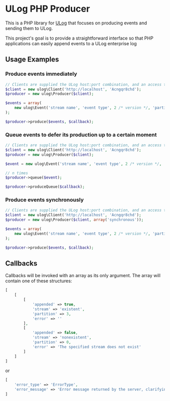 # ULog PHP Producer

This is a PHP library for [ULog](https://github.com/socialpoint/ulog) that focuses on producing events and sending them to ULog.

This project's goal is to provide a straightforward interface so that PHP applications can easily append events to a ULog enterprise log


## Usage Examples

### Produce events immediately

```php
// Clients are supplied the ULog host:port combination, and an access token
$client = new ulog\Client('http://localhost', 'Acngqr8chd');
$producer = new ulog\Producer($client);

$events = array(
    new ulog\Event('stream name', 'event type', 2 /* version */, 'partition key', 214235355 /* timestamp */, $content)
);

$producer->produce($events, $callback);
```


### Queue events to defer its production up to a certain moment

```php
// Clients are supplied the ULog host:port combination, and an access token
$client = new ulog\Client('http://localhost', 'Acngqr8chd');
$producer = new ulog\Producer($client);

$event = new ulog\Event('stream name', 'event type', 2 /* version */, 'partition key', 214235355 /* timestamp */, $content);

// n times
$producer->queue($event);

$producer->produceQueue($callback);
```


### Produce events synchronously

```php
// Clients are supplied the ULog host:port combination, and an access token
$client = new ulog\Client('http://localhost', 'Acngqr8chd');
$producer = new ulog\Producer($client, array('synchronous'));

$events = array(
    new ulog\Event('stream name', 'event type', 2 /* version */, 'partition key', 214235355 /* timestamp */, $content)
);

$producer->produce($events, $callback);
```


## Callbacks

Callbacks will be invoked with an array as its only argument. The array will contain one of these structures:

```php
[
    [
        [
            'appended' => true,
            'stream' => 'existent',
            'partition' => 3,
            'error' => ''
        ],
        [
            'appended' => false,
            'stream' => 'nonexistent',
            'partition' => 0,
            'error' => 'The specified stream does not exist'
        ]
    ]
]
```

or

```php
[
    'error_type' => 'ErrorType',
    'error_message' => 'Error message returned by the server, clarifying the error'
]
```
